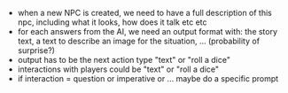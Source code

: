 - when a new NPC is created, we need to have a full description of this npc, including what it looks, how does it talk etc etc 
- for each answers from the AI, we need an output format with: the story text, a text to describe an image for the situation, ... (probability of surprise?)
- output has to be the next action type "text" or "roll a dice"
- interactions with players could be "text" or "roll a dice"
- if interaction = question or imperative or ... maybe do a specific prompt